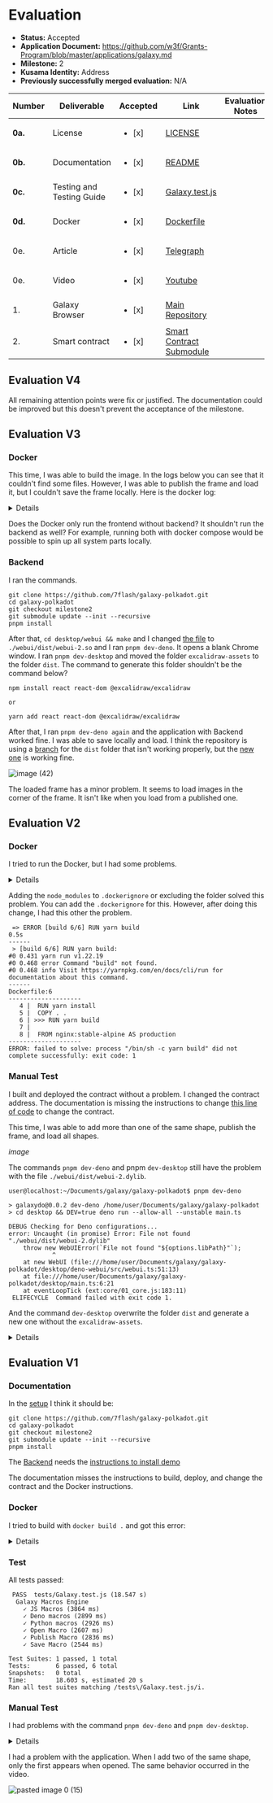 # Evaluation

- **Status:** Accepted
- **Application Document:** https://github.com/w3f/Grants-Program/blob/master/applications/galaxy.md
- **Milestone:** 2
- **Kusama Identity:** Address
- **Previously successfully merged evaluation:** N/A

| Number | Deliverable | Accepted | Link | Evaluation Notes |
| ------ | ----------- | -------- | ---- |----------------- |
| **0a.** | License |<ul><li>[x] </li></ul>| [LICENSE](https://github.com/7flash/galaxy-polkadot/blob/f97d5e2e5eab3322782f72d3b469d11cbf7e94a9/LICENSE) |  |
| **0b.** | Documentation |<ul><li>[x] </li></ul>|  [README](https://github.com/7flash/galaxy-polkadot/blob/f97d5e2e5eab3322782f72d3b469d11cbf7e94a9/README.md) |  |
| **0c.** | Testing and Testing Guide |<ul><li>[x] </li></ul>|  [Galaxy.test.js](https://github.com/7flash/galaxy-polkadot/blob/f97d5e2e5eab3322782f72d3b469d11cbf7e94a9/tests/Galaxy.test.js) |  |
| **0d.** | Docker |<ul><li>[x] </li></ul>|  [Dockerfile](https://github.com/7flash/galaxy-polkadot/blob/f97d5e2e5eab3322782f72d3b469d11cbf7e94a9/Dockerfile) |  |
| 0e. | Article |<ul><li>[x] </li></ul>|  [Telegraph](https://telegra.ph/Galaxy-Browser-v111-09-28) |  |
| 0e. | Video |<ul><li>[x] </li></ul>|  [Youtube](https://www.youtube.com/watch?v=U1TshR00K8Q) |  |
| 1. | Galaxy Browser |<ul><li>[x] </li></ul>|  [Main Repository](https://github.com/7flash/galaxy-polkadot/tree/f97d5e2e5eab3322782f72d3b469d11cbf7e94a9) |  |
| 2. | Smart contract |<ul><li>[x] </li></ul>|  [Smart Contract Submodule](https://github.com/7flash/galaxy-polkadot-contract/tree/74b38eafc673a9f1b5d8541a4f43b31cd644db01) |  |

## Evaluation V4

All remaining attention points were fix or justified. The documentation could be improved but this doesn't prevent the acceptance of the milestone.

## Evaluation V3

### Docker

This time, I was able to build the image. In the logs below you can see that it couldn't find some files. However, I was able to publish the frame and load it, but I couldn't save the frame locally. Here is the docker log:

<details>

```
/docker-entrypoint.sh: /docker-entrypoint.d/ is not empty, will attempt to perform configuration
/docker-entrypoint.sh: Looking for shell scripts in /docker-entrypoint.d/
/docker-entrypoint.sh: Launching /docker-entrypoint.d/10-listen-on-ipv6-by-default.sh
10-listen-on-ipv6-by-default.sh: info: Getting the checksum of /etc/nginx/conf.d/default.conf
10-listen-on-ipv6-by-default.sh: info: Enabled listen on IPv6 in /etc/nginx/conf.d/default.conf
/docker-entrypoint.sh: Launching /docker-entrypoint.d/20-envsubst-on-templates.sh
/docker-entrypoint.sh: Launching /docker-entrypoint.d/30-tune-worker-processes.sh
/docker-entrypoint.sh: Configuration complete; ready for start up
2023/10/02 11:41:55 [notice] 1#1: using the "epoll" event method
2023/10/02 11:41:55 [notice] 1#1: nginx/1.24.0
2023/10/02 11:41:55 [notice] 1#1: built by gcc 12.2.1 20220924 (Alpine 12.2.1_git20220924-r4)
2023/10/02 11:41:55 [notice] 1#1: OS: Linux 5.10.60
2023/10/02 11:41:55 [notice] 1#1: getrlimit(RLIMIT_NOFILE): 1048576:1048576
2023/10/02 11:41:55 [notice] 1#1: start worker processes
2023/10/02 11:41:55 [notice] 1#1: start worker process 30
2023/10/02 11:41:55 [notice] 1#1: start worker process 31
2023/10/02 11:41:55 [notice] 1#1: start worker process 32
2023/10/02 11:41:55 [notice] 1#1: start worker process 33
2023/10/02 11:41:55 [notice] 1#1: start worker process 34
2023/10/02 11:41:55 [notice] 1#1: start worker process 35
2023/10/02 11:41:55 [notice] 1#1: start worker process 36
2023/10/02 11:41:55 [notice] 1#1: start worker process 37
2023/10/02 11:41:55 [notice] 1#1: start worker process 38
2023/10/02 11:41:55 [notice] 1#1: start worker process 39
2023/10/02 11:41:55 [notice] 1#1: start worker process 40
2023/10/02 11:41:55 [notice] 1#1: start worker process 41
2023/10/02 11:41:55 [notice] 1#1: start worker process 42
2023/10/02 11:41:55 [notice] 1#1: start worker process 43
2023/10/02 11:41:55 [notice] 1#1: start worker process 44
2023/10/02 11:41:55 [notice] 1#1: start worker process 45
172.17.0.1 - - [02/Oct/2023:11:42:33 +0000] "GET / HTTP/1.1" 304 0 "-" "Mozilla/5.0 (X11; Linux x86_64; rv:109.0) Gecko/20100101 Firefox/115.0" "-"
2023/10/02 11:42:33 [error] 31#31: *2 open() "/usr/share/nginx/html/webui.js" failed (2: No such file or directory), client: 172.17.0.1, server: localhost, request: "GET /webui.js HTTP/1.1", host: "localhost:8080", referrer: "http://localhost:8080/"
172.17.0.1 - - [02/Oct/2023:11:42:33 +0000] "GET /webui.js HTTP/1.1" 404 153 "http://localhost:8080/" "Mozilla/5.0 (X11; Linux x86_64; rv:109.0) Gecko/20100101 Firefox/115.0" "-"
172.17.0.1 - - [02/Oct/2023:11:42:33 +0000] "GET /assets/index-512aca53.js HTTP/1.1" 304 0 "http://localhost:8080/" "Mozilla/5.0 (X11; Linux x86_64; rv:109.0) Gecko/20100101 Firefox/115.0" "-"
172.17.0.1 - - [02/Oct/2023:11:42:33 +0000] "GET /assets/index-08362418.css HTTP/1.1" 304 0 "http://localhost:8080/" "Mozilla/5.0 (X11; Linux x86_64; rv:109.0) Gecko/20100101 Firefox/115.0" "-"
2023/10/02 11:42:34 [error] 31#31: *2 open() "/usr/share/nginx/html/webui.js" failed (2: No such file or directory), client: 172.17.0.1, server: localhost, request: "GET /webui.js HTTP/1.1", host: "localhost:8080", referrer: "http://localhost:8080/"
172.17.0.1 - - [02/Oct/2023:11:42:34 +0000] "GET /webui.js HTTP/1.1" 404 153 "http://localhost:8080/" "Mozilla/5.0 (X11; Linux x86_64; rv:109.0) Gecko/20100101 Firefox/115.0" "-"
2023/10/02 11:42:34 [error] 31#31: *2 open() "/usr/share/nginx/html/public/excalidraw-assets/vendor-ef3c5d81a00ef582b871.js" failed (2: No such file or directory), client: 172.17.0.1, server: localhost, request: "GET /public/excalidraw-assets/vendor-ef3c5d81a00ef582b871.js HTTP/1.1", host: "localhost:8080", referrer: "http://localhost:8080/"
172.17.0.1 - - [02/Oct/2023:11:42:34 +0000] "GET /public/excalidraw-assets/vendor-ef3c5d81a00ef582b871.js HTTP/1.1" 404 153 "http://localhost:8080/" "Mozilla/5.0 (X11; Linux x86_64; rv:109.0) Gecko/20100101 Firefox/115.0" "-"
172.17.0.1 - - [02/Oct/2023:11:42:34 +0000] "GET /vite.svg HTTP/1.1" 200 1497 "http://localhost:8080/" "Mozilla/5.0 (X11; Linux x86_64; rv:109.0) Gecko/20100101 Firefox/115.0" "-"
172.17.0.1 - - [02/Oct/2023:11:42:34 +0000] "GET /vite.svg HTTP/1.1" 304 0 "http://localhost:8080/" "Mozilla/5.0 (X11; Linux x86_64; rv:109.0) Gecko/20100101 Firefox/115.0" "-"
2023/10/02 11:42:34 [error] 30#30: *1 open() "/usr/share/nginx/html/public/excalidraw-assets/Assistant-Regular.woff2" failed (2: No such file or directory), client: 172.17.0.1, server: localhost, request: "GET /public/excalidraw-assets/Assistant-Regular.woff2 HTTP/1.1", host: "localhost:8080", referrer: "http://localhost:8080/"
172.17.0.1 - - [02/Oct/2023:11:42:34 +0000] "GET /public/excalidraw-assets/Assistant-Regular.woff2 HTTP/1.1" 404 153 "http://localhost:8080/" "Mozilla/5.0 (X11; Linux x86_64; rv:109.0) Gecko/20100101 Firefox/115.0" "-"
2023/10/02 11:42:34 [error] 30#30: *1 open() "/usr/share/nginx/html/public/excalidraw-assets/Assistant-Bold.woff2" failed (2: No such file or directory), client: 172.17.0.1, server: localhost, request: "GET /public/excalidraw-assets/Assistant-Bold.woff2 HTTP/1.1", host: "localhost:8080", referrer: "http://localhost:8080/"
172.17.0.1 - - [02/Oct/2023:11:42:34 +0000] "GET /public/excalidraw-assets/Assistant-Bold.woff2 HTTP/1.1" 404 153 "http://localhost:8080/" "Mozilla/5.0 (X11; Linux x86_64; rv:109.0) Gecko/20100101 Firefox/115.0" "-"
```

</details>

Does the Docker only run the frontend without backend? It shouldn't run the backend as well? For example, running both with docker compose would be possible to spin up all system parts locally. 

### Backend

I ran the commands.

```
git clone https://github.com/7flash/galaxy-polkadot.git
cd galaxy-polkadot
git checkout milestone2
git submodule update --init --recursive
pnpm install
```

After that, `cd desktop/webui && make` and I changed [the file](https://github.com/7flash/galaxy-desktop-app/blob/9763b504caf094f1f4000300185c9594a05b560e/main.ts#L8) to `./webui/dist/webui-2.so` and I ran `pnpm dev-deno`. It opens a blank Chrome window. I ran `pnpm dev-desktop` and moved the folder `excalidraw-assets` to the folder `dist`. The command to generate this folder shouldn't be the command below?

```
npm install react react-dom @excalidraw/excalidraw

or

yarn add react react-dom @excalidraw/excalidraw
```

After that, I ran `pnpm dev-deno again` and the application with Backend worked fine. I was able to save locally and load. I think the repository is using a [branch](https://github.com/7flash/galaxy-dist/tree/a02cde286d6f0b50935e4d8ba75d4f0b958dd8e2) for the `dist` folder that isn't working properly, but the [new one](https://github.com/7flash/galaxy-dist/tree/01ccb930b88083dc0539244ba7de6f2935049c89) is working fine.

![image (42)](https://github.com/w3f/Grant-Milestone-Delivery/assets/112647953/f2b65338-5d5a-4bfd-ace0-792f3ff82012)


The loaded frame has a minor problem. It seems to load images in the corner of the frame. It isn't like when you load from a published one.

## Evaluation V2

### Docker

I tried to run the Docker, but I had some problems.

<details>

```
user@localhost:~/Documents/galaxy/galaxy-polkadot$ docker build -t galaxy:latest .
[+] Building 11.5s (11/13)                                                                                                                                                                                         
 => [internal] load .dockerignore                                                                                                                                                                             0.0s
 => => transferring context: 2B                                                                                                                                                                               0.0s
 => [internal] load build definition from Dockerfile                                                                                                                                                          0.0s
 => => transferring dockerfile: 226B                                                                                                                                                                          0.0s
 => [internal] load metadata for docker.io/library/nginx:stable-alpine                                                                                                                                        1.2s
 => [internal] load metadata for docker.io/library/node:18                                                                                                                                                    1.2s
 => CACHED [production 1/2] FROM docker.io/library/nginx:stable-alpine@sha256:76ca7f6bfe01c3e22e3af85fd37c30149ece3ac2a444973687cab1765abca115                                                                0.0s
 => [build 1/6] FROM docker.io/library/node:18@sha256:ee0a21d64211d92d4340b225c556e9ef1a8bce1d5b03b49f5f07bf1dbbaa5626                                                                                        0.0s
 => [internal] load build context                                                                                                                                                                             2.0s
 => => transferring context: 9.37MB                                                                                                                                                                           1.9s
 => CACHED [build 2/6] WORKDIR /app                                                                                                                                                                           0.0s
 => CACHED [build 3/6] COPY package.json ./                                                                                                                                                                   0.0s
 => CACHED [build 4/6] RUN yarn install                                                                                                                                                                       0.0s
 => ERROR [build 5/6] COPY . .                                                                                                                                                                                8.3s
------
 > [build 5/6] COPY . .:
------
Dockerfile:5
--------------------
   3 |     COPY package.json ./
   4 |     RUN yarn install
   5 | >>> COPY . .
   6 |     RUN yarn build
   7 |     
--------------------
ERROR: failed to solve: cannot replace to directory /var/lib/docker/overlay2/b6476nn9qlvrj61jimm7lhold/merged/app/node_modules/@babel/preset-env with file
```

</details>

Adding the `node_modules` to `.dockerignore` or excluding the folder solved this problem. You can add the `.dockerignore` for this. However, after doing this change, I had this other the problem.

```
 => ERROR [build 6/6] RUN yarn build                                                                                                                                                                      	0.5s
------
 > [build 6/6] RUN yarn build:
#0 0.431 yarn run v1.22.19
#0 0.468 error Command "build" not found.
#0 0.468 info Visit https://yarnpkg.com/en/docs/cli/run for documentation about this command.
------
Dockerfile:6
--------------------
   4 | 	RUN yarn install
   5 | 	COPY . .
   6 | >>> RUN yarn build
   7 |	 
   8 | 	FROM nginx:stable-alpine AS production
--------------------
ERROR: failed to solve: process "/bin/sh -c yarn build" did not complete successfully: exit code: 1
```

### Manual Test

I built and deployed the contract without a problem. I changed the contract address. The documentation is missing the instructions to change [this line of code](https://github.com/7flash/galaxy-polkadot/blob/milestone2/src/GalaxyAPI.ts#L43) to change the contract.

This time, I was able to add more than one of the same shape, publish the frame, and load all shapes.

*image*

The commands `pnpm dev-deno` and pnpm `dev-desktop` still have the problem with the file `./webui/dist/webui-2.dylib`.

```
user@localhost:~/Documents/galaxy/galaxy-polkadot$ pnpm dev-deno

> galaxydo@0.0.2 dev-deno /home/user/Documents/galaxy/galaxy-polkadot
> cd desktop && DEV=true deno run --allow-all --unstable main.ts

DEBUG Checking for Deno configurations...
error: Uncaught (in promise) Error: File not found "./webui/dist/webui-2.dylib"
  	throw new WebUIError(`File not found "${options.libPath}"`);
        	^
	at new WebUI (file:///home/user/Documents/galaxy/galaxy-polkadot/desktop/deno-webui/src/webui.ts:51:13)
	at file:///home/user/Documents/galaxy/galaxy-polkadot/desktop/main.ts:6:21
	at eventLoopTick (ext:core/01_core.js:183:11)
 ELIFECYCLE  Command failed with exit code 1.
```

And the command `dev-desktop` overwrite the folder `dist` and generate a new one without the `excalidraw-assets`.

<details>

```
user@localhost:~/Documents/galaxy/galaxy-polkadot$ pnpm dev-desktop

> galaxydo@0.0.2 dev-desktop /home/user/Documents/galaxy/galaxy-polkadot
> vite build && cd desktop && DEV=true deno run --allow-all --unstable main.ts

▲ [WARNING] Duplicate key "skipLibCheck" in object literal [duplicate-object-key]

	tsconfig.json:22:2:
  	22 │   "skipLibCheck": true,
     	╵   ~~~~~~~~~~~~~~

  The original key "skipLibCheck" is here:

	tsconfig.json:6:4:
  	6 │ 	"skipLibCheck": true,
    	╵ 	~~~~~~~~~~~~~~

▲ [WARNING] Duplicate key "noUnusedLocals" in object literal [duplicate-object-key]

	tsconfig.json:23:2:
  	23 │   "noUnusedLocals": false,
     	╵   ~~~~~~~~~~~~~~~~

  The original key "noUnusedLocals" is here:

	tsconfig.json:18:4:
  	18 │ 	"noUnusedLocals": true,
     	╵ 	~~~~~~~~~~~~~~~~

▲ [WARNING] Duplicate key "noUnusedParameters" in object literal [duplicate-object-key]

	tsconfig.json:24:2:
  	24 │   "noUnusedParameters": false
     	╵   ~~~~~~~~~~~~~~~~~~~~

  The original key "noUnusedParameters" is here:

	tsconfig.json:19:4:
  	19 │ 	"noUnusedParameters": true,
     	╵ 	~~~~~~~~~~~~~~~~~~~~

vite v4.3.0 building for production...
<script src="/webui.js"> in "/index.html" can't be bundled without type="module" attribute
transforming (32) node_modules/.pnpm/useink@1.14.1_react@18.2.0_ws@8.14.2/node_modules/useink/dist/chunk-CFOEQQMR.mjs[plugin:vite:resolve] Module "util" has been externalized for browser compatibility, imported by "/home/user/Documents/galaxy/galaxy-polkadot/node_modules/.pnpm/useink@1.14.1_react@18.2.0_ws@8.14.2/node_modules/useink/dist/chunk-CFOEQQMR.mjs". See http://vitejs.dev/guide/troubleshooting.html#module-externalized-for-browser-compatibility for more details.
[plugin:vite:resolve] Module "crypto" has been externalized for browser compatibility, imported by "/home/user/Documents/galaxy/galaxy-polkadot/node_modules/.pnpm/useink@1.14.1_react@18.2.0_ws@8.14.2/node_modules/useink/dist/chunk-CFOEQQMR.mjs". See http://vitejs.dev/guide/troubleshooting.html#module-externalized-for-browser-compatibility for more details.
transforming (764) node_modules/.pnpm/@polkadot+networks@12.1.1/node_modules/@polkadot/networks/defaults/ledger.jsnode_modules/.pnpm/@protobufjs+inquire@1.1.0/node_modules/@protobufjs/inquire/index.js (12:18) Use of eval in "node_modules/.pnpm/@protobufjs+inquire@1.1.0/node_modules/@protobufjs/inquire/index.js" is strongly discouraged as it poses security risks and may cause issues with minification.
node_modules/.pnpm/useink@1.14.1_react@18.2.0_ws@8.14.2/node_modules/useink/dist/chunk-CFOEQQMR.mjs (15570:69) "webcrypto" is not exported by "__vite-browser-external", imported by "node_modules/.pnpm/useink@1.14.1_react@18.2.0_ws@8.14.2/node_modules/useink/dist/chunk-CFOEQQMR.mjs".
✓ 787 modules transformed.
dist/index.html                 	0.49 kB │ gzip:   0.31 kB
dist/assets/index-0aca65c4.css  	2.65 kB │ gzip:   0.93 kB
dist/assets/index-e9f786d2.js 	289.17 kB │ gzip: 194.27 kB
dist/assets/index-e6f0b75e.js   2,701.49 kB │ gzip: 829.95 kB

(!) Some chunks are larger than 500 kBs after minification. Consider:
- Using dynamic import() to code-split the application
- Use build.rollupOptions.output.manualChunks to improve chunking: https://rollupjs.org/configuration-options/#output-manualchunks
- Adjust chunk size limit for this warning via build.chunkSizeWarningLimit.
✓ built in 8.21s
DEBUG Checking for Deno configurations...
[User] webui_new_window()...
[Core]   	 WebUI v2.4.0
[Core]   	 _webui_init()...
[Core]   	 _webui_get_current_path()...
[Core]   	 _webui_malloc([4096])...
[Core]   	 _webui_ptr_add(0x0x55ee4c4a1bb0) -> Allocate 8192 bytes
[Core]   	 _webui_malloc([4096])...
[Core]   	 _webui_ptr_add(0x0x55ee4c4a5940) -> Allocate 8192 bytes
[User] webui_get_new_window_id()...
[Core]   	 _webui_malloc([4288])...
[Core]   	 _webui_ptr_add(0x0x55ee4c4a7950) -> Allocate 8192 bytes
[Core]   	 _webui_malloc([4096])...
[Core]   	 _webui_ptr_add(0x0x55ee4c4a9960) -> Allocate 8192 bytes
[Core]   	 _webui_malloc([4096])...
[Core]   	 _webui_ptr_add(0x0x55ee4c4ab970) -> Allocate 8192 bytes
[Core]   	 _webui_is_empty()...
[User] webui_new_window() -> New window #1 @ 0x0x55ee4c4a7950
[User] webui_set_profile([], [])...
[Core]   	 _webui_strlen()...
[Core]   	 _webui_is_empty()...
[Core]   	 _webui_malloc([0])...
[Core]   	 _webui_ptr_add(0x0x55ee4c480200) -> Allocate 4 bytes
[Core]   	 _webui_strlen()...
[Core]   	 _webui_is_empty()...
[Core]   	 _webui_malloc([0])...
[Core]   	 _webui_ptr_add(0x0x55ee4c480220) -> Allocate 4 bytes
Last download date from metadata: 2023-09-28T12:02:27.244Z
Debug mode: Loading local files only...
.git 29
vite.svg 1497
index.html 492
index-e6f0b75e.js 2702776
index-0aca65c4.css 2653
index-e9f786d2.js 289172
error: Uncaught (in promise) NotFound: No such file or directory (os error 2): readdir '../dist/excalidraw-assets'
	for await (const entry of Deno.readDir(path)) {
                 	^
	at async Object.[Symbol.asyncIterator] (ext:deno_fs/30_fs.js:161:19)
	at async loadFilesAsync (file:///home/user/Documents/galaxy/galaxy-polkadot/desktop/main.ts:126:22)
	at async getFiles (file:///home/user/Documents/galaxy/galaxy-polkadot/desktop/main.ts:158:14)
	at async file:///home/user/Documents/galaxy/galaxy-polkadot/desktop/main.ts:180:17
 ELIFECYCLE  Command failed with exit code 1.
```

</details>

## Evaluation V1

### Documentation

In the [setup](https://github.com/7flash/galaxy-polkadot/blob/f97d5e2e5eab3322782f72d3b469d11cbf7e94a9/README.md#setup) I think it should be:

```
git clone https://github.com/7flash/galaxy-polkadot.git
cd galaxy-polkadot
git checkout milestone2
git submodule update --init --recursive
pnpm install
```

The [Backend](https://github.com/7flash/galaxy-polkadot/blob/f97d5e2e5eab3322782f72d3b469d11cbf7e94a9/README.md#backend) needs the [instructions to install demo](https://docs.deno.com/runtime/manual/getting_started/installation)

The documentation misses the instructions to build, deploy, and change the contract and the Docker instructions.

### Docker

I tried to build with `docker build .` and got this error:

<details>

```
user@localhost:~/Documents/galaxy/galaxy-polkadot$ docker build .
[+] Building 286.5s (10/13)                                                                                                                                                                                        
 => [internal] load build definition from Dockerfile                                                                                                                                                          0.0s
 => => transferring dockerfile: 226B                                                                                                                                                                          0.0s
 => [internal] load .dockerignore                                                                                                                                                                             0.0s
 => => transferring context: 2B                                                                                                                                                                               0.0s
 => [internal] load metadata for docker.io/library/nginx:stable-alpine                                                                                                                                        1.5s
 => [internal] load metadata for docker.io/library/node:16                                                                                                                                                    1.5s
 => CACHED [production 1/2] FROM docker.io/library/nginx:stable-alpine@sha256:76ca7f6bfe01c3e22e3af85fd37c30149ece3ac2a444973687cab1765abca115                                                                0.0s
 => [build 1/6] FROM docker.io/library/node:16@sha256:f77a1aef2da8d83e45ec990f45df50f1a286c5fe8bbfb8c6e4246c6389705c0b                                                                                        0.0s
 => [internal] load build context                                                                                                                                                                             1.9s
 => => transferring context: 9.20MB                                                                                                                                                                           1.7s
 => CACHED [build 2/6] WORKDIR /app                                                                                                                                                                           0.0s
 => CACHED [build 3/6] COPY package.json ./                                                                                                                                                                   0.0s
 => ERROR [build 4/6] RUN yarn install                                                                                                                                                                      283.1s
------                                                                                                                                                                                                             
 > [build 4/6] RUN yarn install:                                                                                                                                                                                   
#0 0.409 yarn install v1.22.19                                                                                                                                                                                     
#0 0.431 info No lockfile found.                                                                                                                                                                                   
#0 0.437 [1/4] Resolving packages...                                                                                                                                                                               
#0 48.98 warning kubo-rpc-client > ipfs-core-utils@0.18.1: js-IPFS has been deprecated in favour of Helia - please see https://github.com/ipfs/js-ipfs/issues/4336 for details                                     
#0 52.87 warning kubo-rpc-client > ipfs-core-utils > ipfs-core-types@0.14.1: js-IPFS has been deprecated in favour of Helia - please see https://github.com/ipfs/js-ipfs/issues/4336 for details
#0 129.3 [2/4] Fetching packages...
#0 148.4 warning @puppeteer/browsers@0.5.0: Invalid bin entry for "@puppeteer/browsers" (in "@puppeteer/browsers").
#0 281.8 error @multiformats/multiaddr@12.1.7: The engine "node" is incompatible with this module. Expected version ">=18.0.0". Got "16.20.2"
#0 281.8 error Found incompatible module.
#0 281.8 info Visit https://yarnpkg.com/en/docs/cli/install for documentation about this command.
------
Dockerfile:4
--------------------
   2 |     WORKDIR /app
   3 |     COPY package.json ./
   4 | >>> RUN yarn install
   5 |     COPY . .
   6 |     RUN yarn build
--------------------
ERROR: failed to solve: process "/bin/sh -c yarn install" did not complete successfully: exit code: 1
```

</details>

### Test

All tests passed:

```
 PASS  tests/Galaxy.test.js (18.547 s)
  Galaxy Macros Engine
    ✓ JS Macros (3864 ms)
    ✓ Deno macros (2899 ms)
    ✓ Python macros (2926 ms)
    ✓ Open Macro (2607 ms)
    ✓ Publish Macro (2836 ms)
    ✓ Save Macro (2544 ms)

Test Suites: 1 passed, 1 total
Tests:       6 passed, 6 total
Snapshots:   0 total
Time:        18.603 s, estimated 20 s
Ran all test suites matching /tests\/Galaxy.test.js/i.
```

### Manual Test

I had problems with the command `pnpm dev-deno` and `pnpm dev-desktop`.

<details>

pnpm dev-deno
```
user@localhost:~/Documents/galaxy/galaxy-polkadot$ pnpm dev-deno

> galaxydo@0.0.2 dev-deno /home/user/Documents/galaxy/galaxy-polkadot
> cd desktop && DEV=true deno run --allow-all --unstable main.ts

DEBUG Checking for Deno configurations...
error: Uncaught (in promise) Error: File not found "./webui/dist/webui-2.dylib"
  	throw new WebUIError(`File not found "${options.libPath}"`);
        	^
	at new WebUI (file:///home/user/Documents/galaxy/galaxy-polkadot/desktop/deno-webui/src/webui.ts:51:13)
	at file:///home/user/Documents/galaxy/galaxy-polkadot/desktop/main.ts:6:21
	at eventLoopTick (ext:core/01_core.js:183:11)
 ELIFECYCLE  Command failed with exit code 1.
```

I changed the file `webui-2.so` to `webui-2.dylib`, and the backend seems to work with this change. Correct me if this is wrong.

pnpm dev-desktop
```
> galaxydo@0.0.2 dev-desktop /home/user/Documents/galaxy/galaxy-polkadot
> vite build && cd desktop && DEV=true deno run --allow-all --unstable main.ts

▲ [WARNING] Duplicate key "skipLibCheck" in object literal [duplicate-object-key]

    tsconfig.json:22:2:
      22 │   "skipLibCheck": true,
         ╵   ~~~~~~~~~~~~~~

  The original key "skipLibCheck" is here:

    tsconfig.json:6:4:
      6 │     "skipLibCheck": true,
        ╵     ~~~~~~~~~~~~~~

▲ [WARNING] Duplicate key "noUnusedLocals" in object literal [duplicate-object-key]

    tsconfig.json:23:2:
      23 │   "noUnusedLocals": false,
         ╵   ~~~~~~~~~~~~~~~~

  The original key "noUnusedLocals" is here:

    tsconfig.json:18:4:
      18 │     "noUnusedLocals": true,
         ╵     ~~~~~~~~~~~~~~~~

▲ [WARNING] Duplicate key "noUnusedParameters" in object literal [duplicate-object-key]

    tsconfig.json:24:2:
      24 │   "noUnusedParameters": false
         ╵   ~~~~~~~~~~~~~~~~~~~~

  The original key "noUnusedParameters" is here:

    tsconfig.json:19:4:
      19 │     "noUnusedParameters": true,
         ╵     ~~~~~~~~~~~~~~~~~~~~

vite v4.3.0 building for production...
<script src="/webui.js"> in "/index.html" can't be bundled without type="module" attribute
transforming (51) node_modules/.pnpm/nanoid@5.0.1/node_modules/nanoid/url-alphabet/index.js[plugin:vite:resolve] Module "util" has been externalized for browser compatibility, imported by "/home/user/Documents/galaxy/galaxy-polkadot/node_modules/.pnpm/useink@1.14.1_react@18.2.0_ws@8.14.2/node_modules/useink/dist/chunk-CFOEQQMR.mjs". See http://vitejs.dev/guide/troubleshooting.html#module-externalized-for-browser-compatibility for more details.
[plugin:vite:resolve] Module "crypto" has been externalized for browser compatibility, imported by "/home/user/Documents/galaxy/galaxy-polkadot/node_modules/.pnpm/useink@1.14.1_react@18.2.0_ws@8.14.2/node_modules/useink/dist/chunk-CFOEQQMR.mjs". See http://vitejs.dev/guide/troubleshooting.html#module-externalized-for-browser-compatibility for more details.
transforming (765) node_modules/.pnpm/@polkadot+networks@12.1.1/node_modules/@polkadot/networks/defaults/testnets.jsnode_modules/.pnpm/@protobufjs+inquire@1.1.0/node_modules/@protobufjs/inquire/index.js (12:18) Use of eval in "node_modules/.pnpm/@protobufjs+inquire@1.1.0/node_modules/@protobufjs/inquire/index.js" is strongly discouraged as it poses security risks and may cause issues with minification.
node_modules/.pnpm/useink@1.14.1_react@18.2.0_ws@8.14.2/node_modules/useink/dist/chunk-CFOEQQMR.mjs (15570:69) "webcrypto" is not exported by "__vite-browser-external", imported by "node_modules/.pnpm/useink@1.14.1_react@18.2.0_ws@8.14.2/node_modules/useink/dist/chunk-CFOEQQMR.mjs".
✓ 787 modules transformed.
dist/index.html                     0.49 kB │ gzip:   0.31 kB
dist/assets/index-0aca65c4.css      2.65 kB │ gzip:   0.93 kB
dist/assets/index-e9f786d2.js     289.17 kB │ gzip: 194.27 kB
dist/assets/index-4dec8ed1.js   2,701.47 kB │ gzip: 829.95 kB

(!) Some chunks are larger than 500 kBs after minification. Consider:
- Using dynamic import() to code-split the application
- Use build.rollupOptions.output.manualChunks to improve chunking: https://rollupjs.org/configuration-options/#output-manualchunks
- Adjust chunk size limit for this warning via build.chunkSizeWarningLimit.
✓ built in 8.49s
DEBUG Checking for Deno configurations...
[User] webui_new_window()...
[Core]		WebUI v2.4.0 
[Core]		_webui_init()...
[Core]		_webui_get_current_path()...
[Core]		_webui_malloc([4096])...
[Core]		_webui_ptr_add(0x0x55f6338c0430) -> Allocate 8192 bytes
[Core]		_webui_malloc([4096])...
[Core]		_webui_ptr_add(0x0x55f6338c2440) -> Allocate 8192 bytes
[User] webui_get_new_window_id()...
[Core]		_webui_malloc([4288])...
[Core]		_webui_ptr_add(0x0x55f6338c4450) -> Allocate 8192 bytes
[Core]		_webui_malloc([4096])...
[Core]		_webui_ptr_add(0x0x55f6338c6460) -> Allocate 8192 bytes
[Core]		_webui_malloc([4096])...
[Core]		_webui_ptr_add(0x0x55f6338c8470) -> Allocate 8192 bytes
[Core]		_webui_is_empty()...
[User] webui_new_window() -> New window #1 @ 0x0x55f6338c4450
[User] webui_set_profile([], [])...
[Core]		_webui_strlen()...
[Core]		_webui_is_empty()...
[Core]		_webui_malloc([0])...
[Core]		_webui_ptr_add(0x0x55f63389dfa0) -> Allocate 4 bytes
[Core]		_webui_strlen()...
[Core]		_webui_is_empty()...
[Core]		_webui_malloc([0])...
[Core]		_webui_ptr_add(0x0x55f63389dfc0) -> Allocate 4 bytes
Last download date from metadata: 2023-09-28T12:02:27.244Z
Debug mode: Loading local files only...
.git 29
vite.svg 1497
index.html 492
index-4dec8ed1.js 2702757
index-0aca65c4.css 2653
index-e9f786d2.js 289172
error: Uncaught (in promise) NotFound: No such file or directory (os error 2): readdir '../dist/excalidraw-assets'
    for await (const entry of Deno.readDir(path)) {
                     ^
    at async Object.[Symbol.asyncIterator] (ext:deno_fs/30_fs.js:161:19)
    at async loadFilesAsync (file:///home/user/Documents/galaxy/galaxy-polkadot/desktop/main.ts:126:22)
    at async getFiles (file:///home/user/Documents/galaxy/galaxy-polkadot/desktop/main.ts:158:14)
    at async file:///home/user/Documents/galaxy/galaxy-polkadot/desktop/main.ts:180:17
 ELIFECYCLE  Command failed with exit code 1.
```

The rebuild isn't generating the excalidraw-assets.

</details>

I had a problem with the application. When I add two of the same shape, only the first appears when opened. The same behavior occurred in the video.

![pasted image 0 (15)](https://github.com/w3f/Grant-Milestone-Delivery/assets/112647953/8be59708-3065-4bfe-9ed5-a35d9069ba5c)
